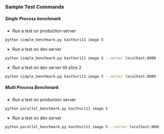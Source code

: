 ### Sample Test Commands

##### Single Process benchmark
  * Run a test on production server
  ```sh
  python simple_benchmark.py kasthuri11 image 5
  ```
  
  * Run a test on dev server
  ```sh
  python simple_benchmark.py kasthuri11 image 5 --server localhost:8000
  ```
  * Run a test on dev server till slice 2
  ```sh
  python simple_benchmark.py kasthuri11 image 5 --server localhost:8000 --max 2
  ```

##### Multi Process Benchmark
  * Run a test on production server
  ```sh
  python parallel_benchmark.py kasthuri11 image 5
  ```

  * Run a test on dev server
  ```sh
  python parallel_benchmark.py kasthuri11 image 5 --server localhost:8000
  ```
